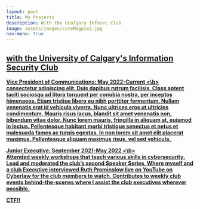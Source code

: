 ```yaml
---
layout: post
title: My Projects
description: With the Ucalgary Infosec Club
image: assets/images/cuteMagpie2.jpg
nav-menu: true
---
```

<h2><u> with the University of Calgary's Information Security Club<u></h2>
<b>Vice President of Communications: May 2022-Current <\b><br> consectetur adipiscing elit. Duis dapibus rutrum facilisis. Class aptent taciti sociosqu ad litora torquent per conubia nostra, per inceptos himenaeos. Etiam tristiue libero eu nibh porttitor fermentum. Nullam venenatis erat id vehicula viverra. Nunc ultrices eros ut ultricies condimentum. Mauris risus lacus, blandit sit amet venenatis non, bibendum vitae dolor. Nunc lorem mauris, fringilla in aliquam at, euismod in lectus. Pellentesque habitant morbi tristique senectus et netus et malesuada fames ac turpis egestas. In non lorem sit amet elit placerat maximus. Pellentesque aliquam maximus risus, vel sed vehicula.

<img src="{% link assets/images/magpieBlack.jpg %}" alt="" data-position="center center" />

<b>Junior Executive: September 2021-May 2022 <\b><br> Attended weekly workshops that teach various skills in cybersecurity.
Lead and moderated the club’s second Speaker Series, Where myself and a club Executive interviewed Ruth Prominslow live on YouTube on Cyberlaw for the club members to watch. 
Contributes to weekly club events behind-the-scenes where I assist the club executives wherever possible.

CTF!!
